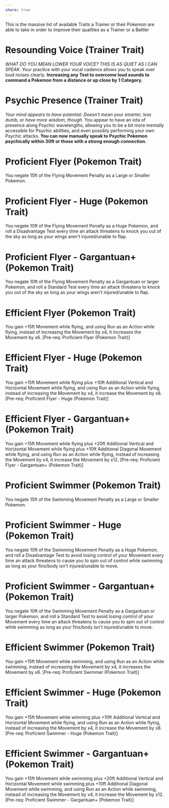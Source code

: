 ```yaml
---
share: true
---
```

This is the massive list of available Traits a Trainer or their Pokemon are able to take in order to improve their qualities as a Trainer or a Battler

# Resounding Voice (Trainer Trait)
*WHAT DO YOU MEAN LOWER YOUR VOICE? THIS IS AS QUIET AS I CAN SPEAK.* Your practice with your vocal cadence allows you to speak over loud noises clearly. **Increasing any Test to overcome loud sounds to command a Pokemon from a distance or up close by 1 Category.**

# Psychic Presence (Trainer Trait)
*Your mind appears to have potential. Doesn't mean your smarter, less dumb, or have more wisdom, though.* You appear to have an iota of presence along Psychic wavelengths, allowing you to be a bit more mentally accessible for Psychic abilities, and even possibly performing your own Psychic attacks. **You can now manually speak to Psychic Pokemon psychically within 30ft or those with a strong enough connection.**

# Proficient Flyer (Pokemon Trait)

You negate 15ft of the Flying Movement Penalty as a Large or Smaller Pokemon.
# Proficient Flyer - Huge (Pokemon Trait)

You negate 10ft of the Flying Movement Penalty as a Huge Pokemon, and roll a Disadvantage Test every time an attack threatens to knock you out of the sky as long as your wings aren't injured/unable to flap.
# Proficient Flyer - Gargantuan+ (Pokemon Trait)

You negate 10ft of the Flying Movement Penalty as a Gargantuan or larger Pokemon, and roll a Standard Test every time an attack threatens to knock you out of the sky as long as your wings aren't injured/unable to flap.
# Efficient Flyer (Pokemon Trait)

You gain +15ft Movement while flying, and using Run as an Action while flying, instead of increasing the Movement by x4, it increases the Movement by x6.
[Pre-req: Proficient Flyer (Pokemon Trait)]
# Efficient Flyer - Huge (Pokemon Trait)

You gain +15ft Movement while flying plus +10ft Additional Vertical and Horizontal Movement while flying, and using Run as an Action while flying, instead of increasing the Movement by x4, it increase the Movement by x8.
[Pre-req: Proficient Flyer - Huge (Pokemon Trait)]
# Efficient Flyer - Gargantuan+ (Pokemon Trait)

You gain +15ft Movement while flying plus +20ft Additional Vertical and Horizontal Movement while flying plus +10ft Additional Diagonal Movement  while flying, and using Run as an Action while flying, instead of increasing the Movement by x4, it increase the Movement by x12.
[Pre-req: Proficient Flyer - Gargantuan+ (Pokemon Trait)]
# Proficient Swimmer (Pokemon Trait)

You negate 15ft of the Swimming Movement Penalty as a Large or Smaller Pokemon.
# Proficient Swimmer - Huge (Pokemon Trait)

You negate 10ft of the Swimming Movement Penalty as a Huge Pokemon, and roll a Disadvantage Test to avoid losing control of your Movement every time an attack threatens to cause you to spin out of control while swimming as long as your fins/body isn't injured/unable to move.
# Proficient Swimmer - Gargantuan+ (Pokemon Trait)

You negate 10ft of the Swimming Movement Penalty as a Gargantuan or larger Pokemon, and roll a Standard Test to avoid losing control of your Movement every time an attack threatens to cause you to spin out of control while swimming as long as your fins/body isn't injured/unable to move.
# Efficient Swimmer (Pokemon Trait)
You gain +15ft Movement while swimming, and using Run as an Action while swimming, instead of increasing the Movement by x4, it increases the Movement by x6.
[Pre-req: Proficient Swimmer (Pokemon Trait)]
# Efficient Swimmer - Huge (Pokemon Trait)

You gain +15ft Movement while wimming plus +10ft Additional Vertical and Horizontal Movement while flying, and using Run as an Action while flying, instead of increasing the Movement by x4, it increase the Movement by x8.
[Pre-req: Proficient Swimmer - Huge (Pokemon Trait)]
# Efficient Swimmer - Gargantuan+ (Pokemon Trait)

You gain +15ft Movement while swimming plus +20ft Additional Vertical and Horizontal Movement while swimming plus +10ft Additional Diagonal Movement while swimming, and using Run as an Action while swimming, instead of increasing the Movement by x4, it increase the Movement by x12.
[Pre-req: Proficient Swimmer - Gargantuan+ (Pokemon Trait)]